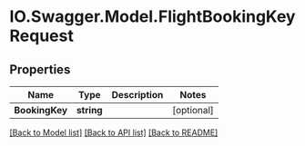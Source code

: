 # IO.Swagger.Model.FlightBookingKeyRequest
## Properties

Name | Type | Description | Notes
------------ | ------------- | ------------- | -------------
**BookingKey** | **string** |  | [optional] 

[[Back to Model list]](../README.md#documentation-for-models) [[Back to API list]](../README.md#documentation-for-api-endpoints) [[Back to README]](../README.md)

